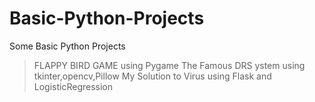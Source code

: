 # Basic-Python-Projects
Some Basic Python Projects
>FLAPPY BIRD GAME using Pygame
>The Famous DRS ystem using tkinter,opencv,Pillow
>My Solution to Virus using Flask and LogisticRegression
